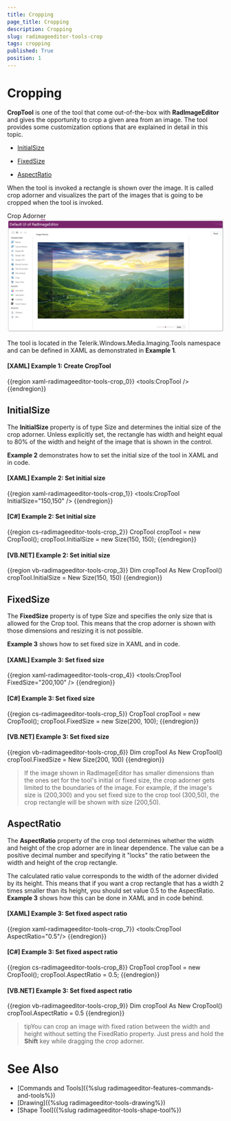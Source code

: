 ```yaml
---
title: Cropping
page_title: Cropping
description: Cropping
slug: radimageeditor-tools-crop
tags: cropping
published: True
position: 1
---
```


# Cropping



__CropTool__ is one of the tool that come out-of-the-box with __RadImageEditor__ and gives the opportunity to crop a given area from an image. The tool provides some customization options that are explained in detail in this topic.
      

* [InitialSize](#initialsize)

* [FixedSize](#fixedsize)

* [AspectRatio](#aspectratio)

When the tool is invoked a rectangle is shown over the image. It is called crop adorner and visualizes the part of the images that is going to be cropped when the tool is invoked.
      

Crop Adorner![Rad Image Editor How To Use Crop 01](images/RadImageEditor_HowTo_Use_Crop_01.png)

The tool is located in the Telerik.Windows.Media.Imaging.Tools namespace and can be defined in XAML as demonstrated in **Example 1**.
      

#### __[XAML] Example 1: Create CropTool__

{{region xaml-radimageeditor-tools-crop_0}}
	<tools:CropTool />
{{endregion}}



## InitialSize

The __InitialSize__ property is of type Size and determines the initial size of the crop adorner. Unless explicitly set, the rectangle has width and height equal to 80% of the width and height of the image that is shown in the control.
        

__Example 2__ demonstrates how to set the initial size of the tool in XAML and in code.
        

#### __[XAML] Example 2: Set initial size__

{{region xaml-radimageeditor-tools-crop_1}}
	<tools:CropTool InitialSize="150,150" />
{{endregion}}



#### __[C#] Example 2: Set initial size__

{{region cs-radimageeditor-tools-crop_2}}
	CropTool cropTool = new CropTool();
	cropTool.InitialSize = new Size(150, 150);
{{endregion}}



#### __[VB.NET] Example 2: Set initial size__

{{region vb-radimageeditor-tools-crop_3}}
	Dim cropTool As New CropTool()
	cropTool.InitialSize = New Size(150, 150)
{{endregion}}



## FixedSize

The __FixedSize__ property is of type Size and specifies the only size that is allowed for the Crop tool. This means that the crop adorner is shown with those dimensions and resizing it is not possible.
        

__Example 3__ shows how to set fixed size in XAML and in code.
        

#### __[XAML] Example 3: Set fixed size__

{{region xaml-radimageeditor-tools-crop_4}}
	<tools:CropTool FixedSize="200,100" />
{{endregion}}



#### __[C#] Example 3: Set fixed size__

{{region cs-radimageeditor-tools-crop_5}}
	CropTool cropTool = new CropTool();
	cropTool.FixedSize = new Size(200, 100);
{{endregion}}



#### __[VB.NET] Example 3: Set fixed size__

{{region vb-radimageeditor-tools-crop_6}}
	Dim cropTool As New CropTool()
	cropTool.FixedSize = New Size(200, 100)
{{endregion}}



>If the image shown in RadImageEditor has smaller dimensions than the ones set for the tool's initial or fixed size, the crop adorner gets limited to the boundaries of the image. For example, if the image's size is (200,300) and you set fixed size to the crop tool (300,50), the crop rectangle will be shown with size (200,50).
          

## AspectRatio

The __AspectRatio__ property of the crop tool determines whether the width and height of the crop adorner are in linear dependence. The value can be a positive decimal number and specifying it "locks" the ratio between the width and height of the crop rectangle.
        

The calculated ratio value corresponds to the width of the adorner divided by its height. This means that if you want a crop rectangle that has a width 2 times smaller than its height, you should set value 0.5 to the AspectRatio. __Example 3__ shows how this can be done in XAML and in code behind.
        

#### __[XAML] Example 3: Set fixed aspect ratio__

{{region xaml-radimageeditor-tools-crop_7}}
	<tools:CropTool AspectRatio="0.5"/>
{{endregion}}



#### __[C#] Example 3: Set fixed aspect ratio__

{{region cs-radimageeditor-tools-crop_8}}
	CropTool cropTool = new CropTool();
	cropTool.AspectRatio = 0.5;
{{endregion}}



#### __[VB.NET] Example 3: Set fixed aspect ratio__

{{region vb-radimageeditor-tools-crop_9}}
	Dim cropTool As New CropTool()
	cropTool.AspectRatio = 0.5
{{endregion}}



>tipYou can crop an image with fixed ration between the width and height without setting the FixedRatio property. Just press and hold the __Shift__ key while dragging the crop adorner.
          

# See Also

* [Commands and Tools]({%slug radimageeditor-features-commands-and-tools%})
* [Drawing]({%slug radimageeditor-tools-drawing%})
* [Shape Tool]({%slug radimageeditor-tools-shape-tool%})